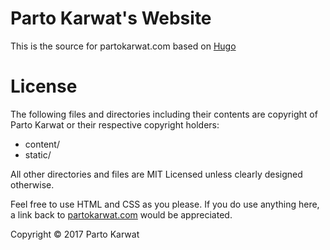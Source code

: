 # Parto Karwat's Website

This is the source for partokarwat.com based on [Hugo](https://gohugo.io/)

# License

The following files and directories including their contents are copyright of Parto Karwat or their respective copyright holders:

- content/
- static/

All other directories and files are MIT Licensed unless clearly designed otherwise.

Feel free to use HTML and CSS as  you please. If you do use anything here, a link back to [partokarwat.com](partokarwat.com) would be appreciated.

Copyright &copy; 2017 Parto Karwat
